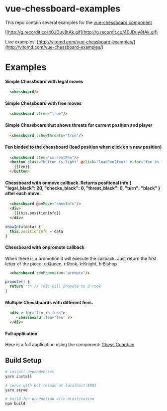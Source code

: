 # vue-chessboard-examples

 This repo contain several examples for the [vue-chessboard component](https://github.com/vitogit/vue-chessboard)

![http://g.recordit.co/40JDuy8tAk.gif](http://g.recordit.co/40JDuy8tAk.gif)

Live examples: [http://vitomd.com/vue-chessboard-examples/](http://vitomd.com/vue-chessboard-examples/)

# Examples

  #### Simple Chessboard with legal moves
  ```html
    <chessboard/>
  ```
  #### Simple Chessboard with free moves
  ```html
    <chessboard :free="true"/>
  ```

  #### Simple Chessboard that shows threats for current position and player
  ```html
    <chessboard :showThreats="true"/>
  ```

  #### Fen binded to the chessboard (load position when click on a new position)
  ```html
    <chessboard :fen="currentFen"/>
    <button class="button is-light" @click="loadFen(fen)" v-for="fen in fens">
      {{fen}}
    </button>
  ```

  #### Chessboard with onmove callback. Returns positional info { "legal_black": 20, "checks_black": 0, "threat_black": 0, "turn": "black" } after each move.
  ```html
    <chessboard @onMove="showInfo"/>
    <div>
      {{this.positionInfo}}
    </div>
  ```
  ```js
showInfo(data) {
    this.positionInfo = data
}
  ```

  #### Chessboard with onpromote callback
  When there is a promotion it will execute the callback. Just return the first letter of the piece: q:Queen, r:Rook, k:Knight, b:Bishop
  ```html
    <chessboard :onPromotion="promote"/>
  ```
  ```js
promote() {
    return 'r' // This will promote to a rook
}
  ```

  #### Multiple Chessboards with different fens. 
  ```html
    <div v-for="fen in fens">
       <chessboard :fen="fen" />
    </div>
  ```
  #### Full application
  Here is a full application using the component: [Chess Guardian](http://vitomd.com/vue-chess-guardian/)

## Build Setup

``` bash
# install dependencies
yarn install

# serve with hot reload at localhost:8081
yarn serve

# build for production with minification
npm build
```
